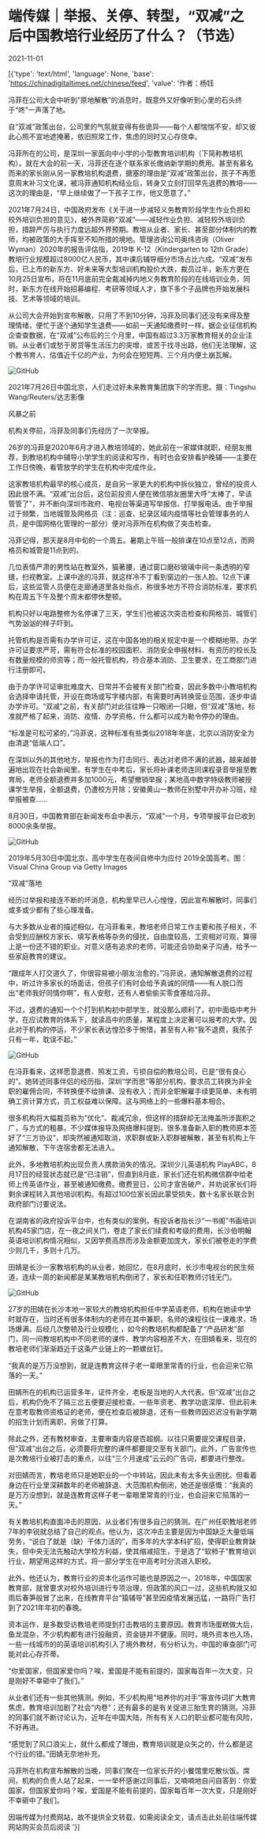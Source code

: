 # 端传媒｜举报、关停、转型，“双减”之后中国教培行业经历了什么？（节选）

2021-11-01

[{'type': 'text/html', 'language': None, 'base': 'https://chinadigitaltimes.net/chinese/feed', 'value': '作者：杨钰

冯菲在公司大会中听到“原地解散”的消息时，既意外又好像听到心里的石头终于“咚”一声落了地。

自“双减”政策出台，公司里的气氛就变得有些诡异——每个人都惴惴不安，却又彼此心照不宣地遮掩著，依旧照常工作，焦虑的同时又心存侥幸。

冯菲所在的公司，是深圳一家面向中小学的小型教育培训机构（下简称教培机构）。就在大会的前一天，冯菲还在逐个联系家长缴纳新学期的费用。甚至有慕名而来的家长刚从另一家教培机构退费，搪塞的理由是“双减”政策出台，孩子不再愿意周末补习文化课，被冯菲通知机构结业后，转身又立刻打回早先退费的教培——这次的理由是，“早上继续做了一下孩子工作，他又愿意了。”

2021年7月24日，中国政府发布《关于进一步减轻义务教育阶段学生作业负担和校外培训负担的意见》，被外界简称“双减”——减轻作业负担、减轻校外培训负担，措辞严厉与执行力度远超外界预期。教培从业者、家长、甚至部分体制内的教师，均被政策的大手挥至不知所措的境地。管理咨询公司奥纬咨询（Oliver Wyman）2020年的报告评估指，2019年 K-12（Kindergarten to 12th Grade）教培行业规模超过8000亿人民币，其中课后辅导细分市场占比六成。“双减”发布后，已上市的新东方、好未来等大型培训机构股价大跌，裁员过半，新东方更在10月25日宣布，将在11月底前完全裁减掉内地义务教育阶段的在线培训业务，同时，新东方在线开始招募编程、考研等领域人才，旗下多个子品牌也开始发展科技、艺术等领域的培训。

从公司大会开始到宣布解散，只用了不到10分钟，冯菲及同事们还没有来得及整理情绪，便忙于逐个通知学生退费——如前一天通知缴费时一样。据企业征信机构企查查数据，在“双减”公布后的三个月里，中国有超过3.3万家教育相关的企业注销。从业者们或愁于房贷等生活压力的突增，或苦于找寻出路，他们无法理解，这个教书育人、估值近千亿的产业，为何会在短短两、三个月内便土崩瓦解。

![GitHub](https://d32kak7w9u5ewj.cloudfront.net/media/image/2021/10/fa464a94445e4ea48d29b3dc3fb23712.jpg?imageView2/1/w/1080/h/720/format/jpg)

2021年7月26日中国北京，人们走过好未来教育集团旗下的学而思。摄：Tingshu Wang/Reuters/达志影像

风暴之前

机构关停前，冯菲及同事们先经历了一次举报。

26岁的冯菲是2020年6月才进入教培领域的，她此前在一家媒体就职，经朋友推荐，到教培机构中辅导小学学生的阅读和写作，有时也会安排看护晚辅——主要在工作日傍晚，看管放学的学生在机构中完成作业。

这家教培机构最早的核心成员，是自另一家更大的机构中拆伙独立，曾经的投资人因此很不满。“双减”出台后，这位前投资人便在微信朋友圈里大呼“太棒了，早该管管了”，并不断向深圳市政府、电视台等渠道写举报信、打举报电话。由于举报过于频繁，当地城管及网格员（注：巡查、纪录区域内疫情等社会管理事务的人员，是中国网格化管理的一部分）便对冯菲所在机构做了突击检查。

冯菲记得，那天是8月中旬的一个周五。暑期上午班一般排课在10点至12点，而网格员和城管是11点到的。

几位表情严肃的男性站在教室外，猫著腰，通过窗口磨砂玻璃中间一条透明的窄缝，扫视教室。上课中途的冯菲，就这样冷不丁看到窗边的一张人脸。12点下课后，这些监管人员便在走廊通道里各处指点，称很多地方不符合消防标准，要求机构在周五下午及整个周末都停休整顿。

机构只好以电路整修为名停课了三天，学生们也被这次突击检查和网格员、城管们气势汹汹的样子吓到。

托管机构是否需有办学许可证，这在中国各地的相关规定中是一个模糊地带。办学许可证要求严苛，需有符合标准的校园面积、消防安全申报材料、有资历的校长及有数量规模的师资等；而一般托管机构，符合基本消防、卫生要求，在工商部门进行注册即可。

由于办学许可证审批难度大、日常并不会被有关部门检查，因此多数中小教培机构会选择申请托管，开设在商场或写字楼内部，有需要时再转换营业范围，逐步申请办学许可。“双减”之前，有关部门对此往往睁一只眼闭一只眼，但“双减”落地，标准就严格了起来，消防、疫情、办学资格，什么都可以成为勒令停办的理由。

“标准是可松可紧的，”冯菲说，这种标准有些类似2018年年底，北京以消防安全为由清退“低端人口”。

在深圳以外的其他地方，举报也作为打击同行、表达对老师不满的武器，越来越普遍地出现在社会新闻里。有学生在中考后，家长将补课老师连同课程录音举报至教育局，老师全额退费并多加1000元，希望撤销举报；某地高中数学特级教师被授课学生举报，全额退费，仍遭校方开除；安徽黄山一教师在别墅中开办补习班，经举报被查&#8230;&#8230;

8月30日，中国教育部在新闻发布会中表示，“双减”一个月，专项举报平台已收到8000余条举报。

![GitHub](https://d32kak7w9u5ewj.cloudfront.net/media/image/2021/10/c389c415975d4589bbaa94f98085a6c3.jpg?imageView2/1/w/1080/h/720/format/jpg)

2019年5月30日中国北京，高中学生在夜间自修中为应付 2019全国高考。图：Visual China Group via Getty Images

“双减”落地

经历过举报和接连不断的坏消息，机构里早已人心惶惶，因此宣布解散时，同事们或多或少都有了些心理准备。

与大多数从业者的描述相似，在冯菲看来，教培老师日常工作主要和孩子相关，不会受到应酬校方家长、填写表格等杂务的侵扰，自由度较高，工资相对可观，算得上是一份还不错的职业。对意义感有追求的老师，可能还会协助亲子沟通，给予一些家庭教育的建议。

“跟成年人打交道久了，你很容易被小朋友治愈的，”冯菲说，通知解散退费的过程中，听过许多家长的场面话，但孩子们有时会给予真诚的同情——有人脱口而出“老师我好同情你啊”，有人安慰，还有人者偷偷买零食塞给冯菲。

不过，退费的通知一个个打到机构初中部学生，就没那么顺利了。初中面临中考升学，在应试教育的体系下，就读高中的质量，某程度上决定著可以报考的大学。因此对于机构的停运，不少家长表达惶恐多于惋惜，甚至有人称“我不退费，我孩子只有一年，耽误不起。”

![GitHub](https://d32kak7w9u5ewj.cloudfront.net/media/image/2021/10/67884e737335481d9b078c15f493b859.png?imageView2/1/w/1080/h/1080/format/jpg)

在冯菲看来，这样愿意退费、照发工资，亏损自偿的教培公司，已是“很有良心的”。她转述同事伴侣的经历指，深圳“学而思”等部分机构，要求员工转换为非全职的雇佣合同，不转换便不给排课、没有收入；而非全职解雇手续更简单、未有明确工资计算方式，员工权益难以保障。这与网络上的一些爆料基本相合。

很多机构将大幅裁员称为“优化”、裁减冗余，但这样的措辞却无法掩盖所涉面积之广，与方式的粗暴。不少媒体报导及网络爆料提到，很多准备新入职的教师原本签好了“三方协议”，却突然被通知取消，求职群或新入职群被解散，甚至有机构上午通知解散，下午连宿舍都无法进入。

此外，多地教培机构出现负责人携款消失的情况。深圳少儿英语机构 PlayABC，8月17日的经营状态就已是“已注销”，但直到8月底，家长们还在机构微信群中给老师上传英语作业，甚至被通知缴费。缴费翌日，公司才宣告破产，并劝说家长们将剩余课程转入其他培训机构。有超过100位家长因此蒙受损失，数十名家长联合到政府部门讨要说法。

在湖南省的政府投诉平台中，也有类似的案例。有投诉者指长沙“一书阁”书画培训机构45家门店，在一夜之间关门，卷走了家长们续费和考级的费用，长沙伯明翰英语培训机构情况相似，又因学费高昂而涉及金额更加庞大，家长们被卷走的学费少则几千，多则十几万。

田婧是长沙一家教培机构的从业者，她回忆，在8月底时，长沙市电视台的民生频道，连续一周的新闻都是某某教培机构倒闭了，家长和任职教师讨钱无门。

![GitHub](https://d32kak7w9u5ewj.cloudfront.net/media/image/2021/10/5fdfcb1fe52b4f53acc0fecc7564af71.png?imageView2/1/w/1080/h/1080/format/jpg)

27岁的田婧在长沙本地一家较大的教培机构担任中学英语老师，机构在她读中学时就存在，当时还有很多体制内的老师在其中兼职，名师的课程往往一课难求，场场爆满。后经几次整顿及行业规模化 ，如今的教培机构都配备了“产品研发”部门，同一间教培机构中不同老师的课件、教学内容相差不大，在田婧看来，现在的教培老师们渐渐趋近于这条产业链上的一颗螺丝钉。



“我真的是万万没想到，就是连教育这样子老一辈眼里常青的行业，也会迎来它殒落的一天。”



田婧所在的机构已运营多年，证件齐全，老板是当地的人大代表。但“双减”出台之后，机构仍免不了隔三岔五便要迎接检查。一些年资老、教学功底深厚、但此前未在意考取教师资格证的老师，便在检查后被辞退，还有一些教师因迟迟没有新学期的招生计划而离职，另做了打算。

除此之外，还有教材审查，主要审查内容是否超纲。以往只需要提交课程目录，但“双减”出台之后，必须要将完整的课件都要提交至有关部门。此外，广告宣传也是次教培行业被打击的重点，以往“三个月速成”云云的广告词，都要进行整改。

对田婧而言，教培老师只是她职业的一个中转站，因此未有太多失业困扰。但看着身边在行业里深耕数年的老师被辞退、大范围机构倒闭，她还是很感慨：“我真的是万万没想到，就是连教育这样子老一辈眼里常青的行业，也会迎来它殒落的一天。”

有关教培机构直面冲击的原因，从业者们有很多自己的猜测。在广州任职教培老师7年的李锐就总结了自己的观点。他认为，这次冲击主要是因为中国缺乏大量低端劳务，“说白了就是（缺）干体力活的”，而多年的大学本科扩招，使得职业教育缺失，但中央无法先触动大学校方利益，使其缩减招生，于是选了“软柿子”教育培训行业，期望用这样的方式，将一部分学生在中高考时分流进入职校。

此外，他还认为，教育行业的资本化运作可能也是原因之一。2018年，中国国家教育部，就曾要求对校外培训进行专项治理，但政策的风口一过，这些机构就又如雨后春笋般冒了出来，在线教育平台“猿辅导”甚至因疫情发展迅猛，一路将广告打到了2021年年初的春晚。

资本运作，是多数受访教培老师提到打击教培的主要原因。教育市场蛋糕做大后，鱼龙混杂，不少机构都有进行投融资，资金链并不健康。同时，境外资本也入场，一些一线城市的的英语培训机构引入了境外教材，有分析认为，中国的审查部门可能对此心存芥蒂。



“你爱国家，但国家爱你吗？唉，爱国是不能有前提的，国家每百年一次大变，只是刚好不幸砸中了我们。”



从业者们还有一些其他猜测。例如，不少机构用“培养你的对手”等宣传词扩大教育焦虑，教育培训加剧了社会“内卷”；还有最多的是有关促进三胎生育的猜测。冯菲的同事们就不断讨论认为，近年在中国大陆，所有有关人口的职业都可能有风险，不好再进。

“感觉到了风口浪尖上，就什么都成了理由，教育培训就是众矢之的，什么都是这个行业的错。”田婧无奈地补充。

冯菲所在机构宣布解散的当晚，同事们聚在一位家长开的小餐馆里吃散伙饭。席间，机构的负责人站了起来，一一举杯感谢过同事后，又喃喃地自问自答到：你爱国家，但国家爱你吗？唉，爱国是不能有前提的，国家每百年一次大变，只是刚好不幸砸中了我们。

因端传媒为付费网站，故不提供全文转载，如需阅读全文，请点击此处前往端传媒网站购买会员后阅读 '}]